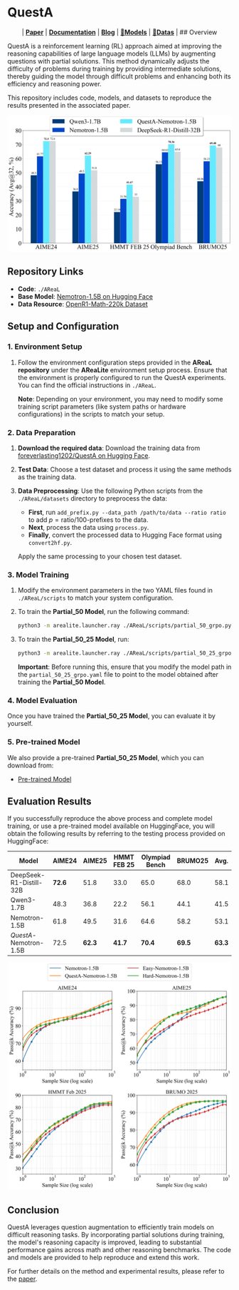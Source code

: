 # QuestA

<p align="center">
  | <a href="https://www.arxiv.org/abs/2507.13266"><b>Paper</b></a> | <a href="https://github.com/foreverlasting1202/QuestA/"><b>Documentation</b></a> | <a
href="https://mercurial-kidney-02d.notion.site/QuestA-Expanding-Reasoning-Capacity-in-LLMs-via-Question-Augmentation-216b21d08abb81a1bcecfe79e7d1e88a"><b>Blog</b></a> | <a
href="https://huggingface.co/foreverlasting1202/QuestA-Nemotron-1.5B"><b>🤗Models</b></a> | <a
href="https://huggingface.co/datasets/foreverlasting1202/QuestA"><b>🤗Datas</b></a> | <a
</p>
## Overview

QuestA is a reinforcement learning (RL) approach aimed at improving the reasoning capabilities of large language models (LLMs) by augmenting questions with partial solutions. This method dynamically adjusts the difficulty of problems during training by providing intermediate solutions, thereby guiding the model through difficult problems and enhancing both its efficiency and reasoning power.

This repository includes code, models, and datasets to reproduce the results presented in the associated paper.

![benchmarks](figures/benchmarks.png)

## Repository Links

- **Code**: `./AReaL`
- **Base Model**: [Nemotron-1.5B on Hugging Face](https://huggingface.co/nvidia/OpenMath-Nemotron-1.5B)
- **Data Resource**: [OpenR1-Math-220k Dataset](https://huggingface.co/datasets/open-r1/OpenR1-Math-220k)

## Setup and Configuration

### 1. Environment Setup

1. Follow the environment configuration steps provided in the **AReaL repository** under the **AReaLite** environment setup process. Ensure that the environment is properly configured to run the QuestA experiments. You can find the official instructions in `./AReaL`.

   **Note**: Depending on your environment, you may need to modify some training script parameters (like system paths or hardware configurations) in the scripts to match your setup.

### 2. Data Preparation

1. **Download the required data**: Download the training data from [foreverlasting1202/QuestA on Hugging Face](https://huggingface.co/foreverlasting1202/QuestA).

2. **Test Data**: Choose a test dataset and process it using the same methods as the training data.

3. **Data Preprocessing**: Use the following Python scripts from the `./AReaL/datasets` directory to preprocess the data:

   - **First**, run `add_prefix.py --data_path /path/to/data --ratio ratio` to add $p=\text{ratio}/100$-prefixes to the data.
   - **Next**, process the data using `process.py`.
   - **Finally**, convert the processed data to Hugging Face format using `convert2hf.py`.

   Apply the same processing to your chosen test dataset.

### 3. Model Training

1. Modify the environment parameters in the two YAML files found in `./AReaL/scripts` to match your system configuration.

2. To train the **Partial_50 Model**, run the following command:

   ```bash
   python3 -m arealite.launcher.ray ./AReaL/scripts/partial_50_grpo.py --config ./AReaL/scripts/partial_50_grpo.yaml
   ```

3. To train the **Partial_50_25 Model**, run:

   ```bash
   python3 -m arealite.launcher.ray ./AReaL/scripts/partial_50_25_grpo.py --config ./AReaL/scripts/partial_50_25_grpo.yaml
   ```

   **Important**: Before running this, ensure that you modify the model path in the `partial_50_25_grpo.yaml` file to point to the model obtained after training the **Partial_50 Model**.

### 4. Model Evaluation

Once you have trained the **Partial_50_25 Model**, you can evaluate it by yourself.

### 5. Pre-trained Model

We also provide a pre-trained **Partial_50_25 Model**, which you can download from:

- [Pre-trained Model](https://huggingface.co/foreverlasting1202/QuestA-Nemotron-1.5B)

## Evaluation Results

If you successfully reproduce the above process and complete model training, or use a pre-trained model available on HuggingFace, you will obtain the following results by referring to the testing process provided on HuggingFace:

| Model                   | AIME24   | AIME25   | HMMT FEB 25 | Olympiad Bench | BRUMO25  | Avg.     |
| ----------------------- | -------- | -------- | ----------- | -------------- | -------- | -------- |
| DeepSeek-R1-Distill-32B | **72.6** | 51.8     | 33.0        | 65.0           | 68.0     | 58.1     |
| Qwen3-1.7B              | 48.3     | 36.8     | 22.2        | 56.1           | 44.1     | 41.5     |
| Nemotron-1.5B           | 61.8     | 49.5     | 31.6        | 64.6           | 58.2     | 53.1     |
| *QuestA*-Nemotron-1.5B  | 72.5     | **62.3** | **41.7**    | **70.4**       | **69.5** | **63.3** |

![pass_full](figures/pass_full.png)



## Conclusion

QuestA leverages question augmentation to efficiently train models on difficult reasoning tasks. By incorporating partial solutions during training, the model's reasoning capacity is improved, leading to substantial performance gains across math and other reasoning benchmarks. The code and models are provided to help reproduce and extend this work.

For further details on the method and experimental results, please refer to the [paper](https://www.arxiv.org/pdf/2507.13266).
